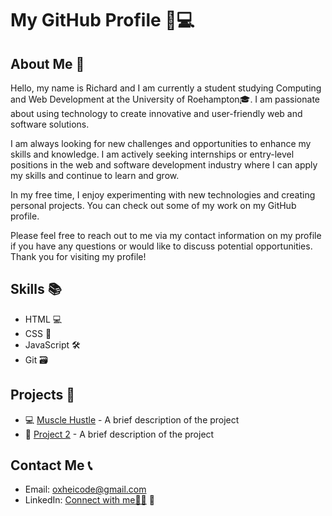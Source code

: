 # My GitHub Profile 🚀💻

## About Me 👋

Hello, my name is Richard and I am currently a student studying Computing and Web Development at the University of Roehampton🎓. I am passionate about using technology to create innovative and user-friendly web and software solutions.

I am always looking for new challenges and opportunities to enhance my skills and knowledge. I am actively seeking internships or entry-level positions in the web and software development industry where I can apply my skills and continue to learn and grow.

In my free time, I enjoy experimenting with new technologies and creating personal projects. You can check out some of my work on my GitHub profile.

Please feel free to reach out to me via my contact information on my profile if you have any questions or would like to discuss potential opportunities. Thank you for visiting my profile!


## Skills 📚

- HTML 💻
- CSS 🎨
- JavaScript 🛠
- Git 🗃️

## Projects 🚀

- 💻 [Muscle Hustle](https://github.com/username/project1) - A brief description of the project
- 🎨 [Project 2](https://github.com/username/project2) - A brief description of the project

## Contact Me 📞

- Email: oxheicode@gmail.com
- LinkedIn: [Connect with me👋🏾](https://www.linkedin.com/in/oxhei/) 💼
